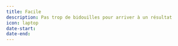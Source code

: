 ```yaml
---
title: Facile
description: Pas trop de bidouilles pour arriver à un résultat
icon: laptop
date-start:
date-end:
---
```


